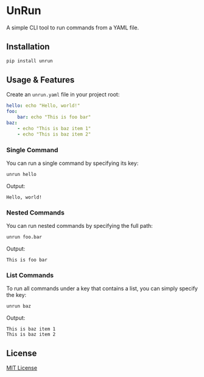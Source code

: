 # UnRun

A simple CLI tool to run commands from a YAML file.

## Installation

```bash
pip install unrun
```

## Usage & Features

Create an `unrun.yaml` file in your project root:

```yaml
hello: echo "Hello, world!"
foo:
    bar: echo "This is foo bar"
baz:
    - echo "This is baz item 1"
    - echo "This is baz item 2"
```

### Single Command

You can run a single command by specifying its key:

```bash
unrun hello
```

Output:

```
Hello, world!
```

### Nested Commands
You can run nested commands by specifying the full path:

```bash
unrun foo.bar
```

Output:

```
This is foo bar
```

### List Commands
To run all commands under a key that contains a list, you can simply specify the key:

```bash
unrun baz
```

Output:

```
This is baz item 1
This is baz item 2
```

## License

[MIT License](https://github.com/howcasperwhat/unrun/blob/main/LICENSE)